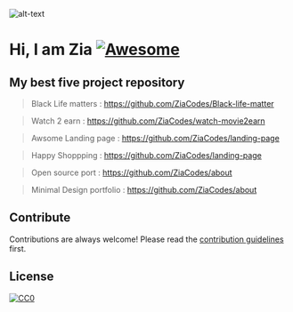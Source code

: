 ![alt-text](https://raw.githubusercontent.com/ZiaCodes/Ziacodes/master/profile.gif)



# Hi, I am Zia [![Awesome](https://cdn.rawgit.com/sindresorhus/awesome/d7305f38d29fed78fa85652e3a63e154dd8e8829/media/badge.svg)](https://github.com/sindresorhus/awesome#readme)

## My best five project repository

> Black Life matters         : https://github.com/ZiaCodes/Black-life-matter

> Watch 2 earn               : https://github.com/ZiaCodes/watch-movie2earn

> Awsome Landing page        : https://github.com/ZiaCodes/landing-page

> Happy Shoppping            : https://github.com/ZiaCodes/landing-page

> Open source port           : https://github.com/ZiaCodes/about

> Minimal Design portfolio   : https://github.com/ZiaCodes/about

## Contribute

Contributions are always welcome!
Please read the [contribution guidelines](contributing.md) first.

## License

[![CC0](https://licensebuttons.net/p/zero/1.0/88x31.png)](https://creativecommons.org/publicdomain/zero/1.0/)

